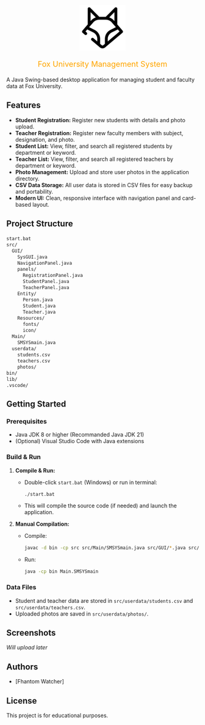 <p align="center">
  <img src="src/GUI/Resources/icon/fox.png" alt="Fox University Logo" width="120"/>
  <p align="center" style="color: orange; font-size: 20px;">
  Fox University Management System
  </p>
</p>




A Java Swing-based desktop application for managing student and faculty data at Fox University.

## Features

- **Student Registration:** Register new students with details and photo upload.
- **Teacher Registration:** Register new faculty members with subject, designation, and photo.
- **Student List:** View, filter, and search all registered students by department or keyword.
- **Teacher List:** View, filter, and search all registered teachers by department or keyword.
- **Photo Management:** Upload and store user photos in the application directory.
- **CSV Data Storage:** All user data is stored in CSV files for easy backup and portability.
- **Modern UI:** Clean, responsive interface with navigation panel and card-based layout.

## Project Structure

```
start.bat
src/
  GUI/
    SysGUI.java
    NavigationPanel.java
    panels/
      RegistrationPanel.java
      StudentPanel.java
      TeacherPanel.java
    Entity/
      Person.java
      Student.java
      Teacher.java
    Resources/
      fonts/
      icon/
  Main/
    SMSYSmain.java
  userdata/
    students.csv
    teachers.csv
    photos/
bin/
lib/
.vscode/
```

## Getting Started

### Prerequisites

- Java JDK 8 or higher (Recommanded Java JDK 21)
- (Optional) Visual Studio Code with Java extensions

### Build & Run

1. **Compile & Run:**
   - Double-click `start.bat` (Windows) or run in terminal:
     ```sh
     ./start.bat
     ```
   - This will compile the source code (if needed) and launch the application.

2. **Manual Compilation:**
   - Compile:
     ```sh
     javac -d bin -cp src src/Main/SMSYSmain.java src/GUI/*.java src/GUI/Entity/*.java src/GUI/panels/*.java
     ```
   - Run:
     ```sh
     java -cp bin Main.SMSYSmain
     ```

### Data Files

- Student and teacher data are stored in `src/userdata/students.csv` and `src/userdata/teachers.csv`.
- Uploaded photos are saved in `src/userdata/photos/`.

## Screenshots

*Will upload later*

## Authors

- [Fhantom Watcher]

## License

This project is for educational purposes.
